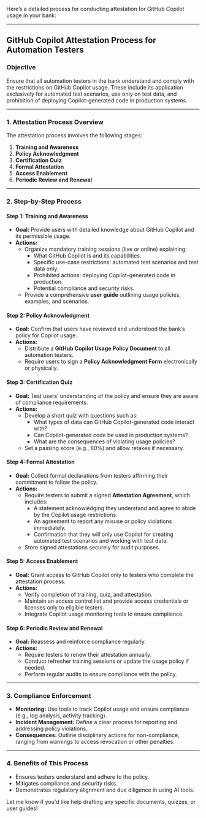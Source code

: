 Here’s a detailed process for conducting attestation for GitHub Copilot usage in your bank:

---

## **GitHub Copilot Attestation Process for Automation Testers**

### **Objective**
Ensure that all automation testers in the bank understand and comply with the restrictions on GitHub Copilot usage. These include its application exclusively for automated test scenarios, use only on test data, and prohibition of deploying Copilot-generated code in production systems.

---

### **1. Attestation Process Overview**
The attestation process involves the following stages:
1. **Training and Awareness**
2. **Policy Acknowledgment**
3. **Certification Quiz**
4. **Formal Attestation**
5. **Access Enablement**
6. **Periodic Review and Renewal**

---

### **2. Step-by-Step Process**

#### **Step 1: Training and Awareness**
- **Goal:** Provide users with detailed knowledge about GitHub Copilot and its permissible usage.
- **Actions:**
  - Organize mandatory training sessions (live or online) explaining:
    - What GitHub Copilot is and its capabilities.
    - Specific use-case restrictions: automated test scenarios and test data only.
    - Prohibited actions: deploying Copilot-generated code in production.
    - Potential compliance and security risks.
  - Provide a comprehensive **user guide** outlining usage policies, examples, and scenarios.

#### **Step 2: Policy Acknowledgment**
- **Goal:** Confirm that users have reviewed and understood the bank’s policy for Copilot usage.
- **Actions:**
  - Distribute a **GitHub Copilot Usage Policy Document** to all automation testers.
  - Require users to sign a **Policy Acknowledgment Form** electronically or physically.

#### **Step 3: Certification Quiz**
- **Goal:** Test users’ understanding of the policy and ensure they are aware of compliance requirements.
- **Actions:**
  - Develop a short quiz with questions such as:
    - What types of data can GitHub Copilot-generated code interact with?
    - Can Copilot-generated code be used in production systems?
    - What are the consequences of violating usage policies?
  - Set a passing score (e.g., 80%) and allow retakes if necessary.

#### **Step 4: Formal Attestation**
- **Goal:** Collect formal declarations from testers affirming their commitment to follow the policy.
- **Actions:**
  - Require testers to submit a signed **Attestation Agreement**, which includes:
    - A statement acknowledging they understand and agree to abide by the Copilot usage restrictions.
    - An agreement to report any misuse or policy violations immediately.
    - Confirmation that they will only use Copilot for creating automated test scenarios and working with test data.
  - Store signed attestations securely for audit purposes.

#### **Step 5: Access Enablement**
- **Goal:** Grant access to GitHub Copilot only to testers who complete the attestation process.
- **Actions:**
  - Verify completion of training, quiz, and attestation.
  - Maintain an access control list and provide access credentials or licenses only to eligible testers.
  - Integrate Copilot usage monitoring tools to ensure compliance.

#### **Step 6: Periodic Review and Renewal**
- **Goal:** Reassess and reinforce compliance regularly.
- **Actions:**
  - Require testers to renew their attestation annually.
  - Conduct refresher training sessions or update the usage policy if needed.
  - Perform regular audits to ensure compliance with the policy.

---

### **3. Compliance Enforcement**
- **Monitoring:** Use tools to track Copilot usage and ensure compliance (e.g., log analysis, activity tracking).
- **Incident Management:** Define a clear process for reporting and addressing policy violations.
- **Consequences:** Outline disciplinary actions for non-compliance, ranging from warnings to access revocation or other penalties.

---

### **4. Benefits of This Process**
- Ensures testers understand and adhere to the policy.
- Mitigates compliance and security risks.
- Demonstrates regulatory alignment and due diligence in using AI tools.

Let me know if you'd like help drafting any specific documents, quizzes, or user guides!
